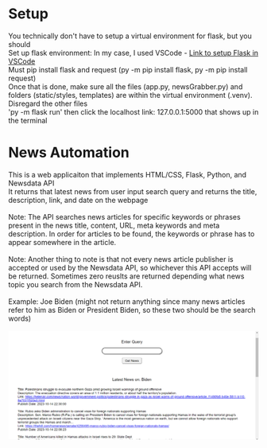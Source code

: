 # Setup
You technically don't have to setup a virtual environment for flask, but you should<br>
Set up flask environment: In my case, I used VSCode - [Link to setup Flask in VSCode](https://code.visualstudio.com/docs/python/tutorial-flask)<br>
Must pip install flask and request (py -m pip install flask, py -m pip install request)<br>
Once that is done, make sure all the files (app.py, newsGrabber.py) and folders (static/styles, templates) are within the virtual environment (.venv). Disregard the other files<br>
'py -m flask run' then click the localhost link: 127.0.0.1:5000 that shows up in the terminal

# News Automation
This is a web applicaiton that implements HTML/CSS, Flask, Python, and Newsdata API<br>
It returns that latest news from user input search query and returns the title, description, link, and date on the webpage<br><br>
Note: The API searches news articles for specific keywords or phrases present in the news title, content, URL, meta keywords and meta description. In order for articles to be found, the keywords or phrase has to appear somewhere in the article.<br><br>
Note: Another thing to note is that not every news article publisher is accepted or used by the Newsdata API, so whichever this API accepts will be returned. Sometimes zero reuslts are returned depending what news topic you search from the Newsdata API.<br><br>
Example: Joe Biden (might not return anything since many news articles refer to him as Biden or President Biden, so these two should be the search words)<br><br>
![alt text](https://github.com/TheMadBen/news_automation/blob/main/news_automation_ss.png)

